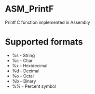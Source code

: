 # ASM_PrintF
Printf C function implemented in Assembly
# Supported formats
* %s - String
* %c - Char
* %x - Hexidecimal
* %d - Decimal
* %o - Octal
* %b - Binary
* %% - Percent symbol
